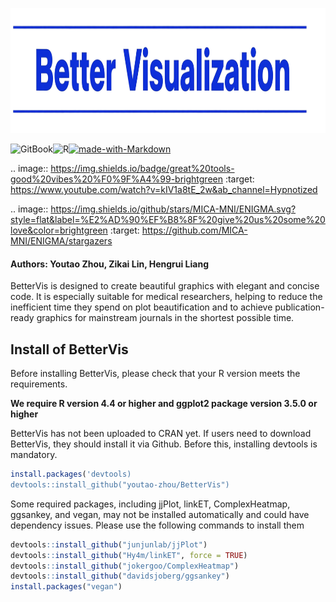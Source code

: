 <p align="center">
  <img src="https://raw.githubusercontent.com/youtao-zhou/BetterVis_Helper/main/Figure/Github_Page__Logo1.png" width="800" height="200"/>
</p>

![GitBook](https://img.shields.io/badge/GitBook-%23000000.svg?style=for-the-badge&logo=gitbook&logoColor=white)![R](https://img.shields.io/badge/r-%23276DC3.svg?style=for-the-badge&logo=r&logoColor=white)[![made-with-Markdown](https://img.shields.io/badge/Made%20with-Markdown-1f425f.svg)](http://commonmark.org)

.. image::  https://img.shields.io/badge/great%20tools-good%20vibes%20%F0%9F%A4%99-brightgreen
    :target: https://www.youtube.com/watch?v=kIV1a8tE_2w&ab_channel=Hypnotized

.. image:: https://img.shields.io/github/stars/MICA-MNI/ENIGMA.svg?style=flat&label=%E2%AD%90%EF%B8%8F%20give%20us%20some%20love&color=brightgreen
    :target: https://github.com/MICA-MNI/ENIGMA/stargazers

 #### Authors: Youtao Zhou, Zikai Lin, Hengrui Liang

BetterVis is designed to create beautiful graphics with elegant and concise code. It is especially suitable for medical researchers, helping to reduce the inefficient time they spend on plot beautification and to achieve publication-ready graphics for mainstream journals in the shortest possible time. 


## Install of BetterVis

Before installing BetterVis, please check that your R version meets the requirements.

**We require R version 4.4 or higher and ggplot2 package version 3.5.0 or higher**



BetterVis has not been uploaded to CRAN yet. If users need to download BetterVis, they should install it via Github. Before this, installing devtools is mandatory.

```R
install.packages('devtools)
devtools::install_github("youtao-zhou/BetterVis")
```



Some required packages, including jjPlot, linkET, ComplexHeatmap, ggsankey, and vegan, may not be installed automatically and could have dependency issues. Please use the following commands to install them

```R
devtools::install_github("junjunlab/jjPlot")
devtools::install_github("Hy4m/linkET", force = TRUE)
devtools::install_github("jokergoo/ComplexHeatmap")
devtools::install_github("davidsjoberg/ggsankey")
install.packages("vegan")
```

